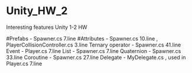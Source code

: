 # Unity_HW_2
Interesting features Unity 1-2 HW


#Prefabs - Spawner.cs 7.line
#Attributes - Spawner.cs 10.line , PlayerCollisionController.cs 3.line
Ternary operator - Spawner.cs 41.line
Event - Player.cs 7.line
List - Spawner.cs 7.line
Quaternion - Spawner.cs 33.line
Coroutine - Spawner.cs 27.line
Delegate - MyDelegate.cs , used in Player.cs 7.line
